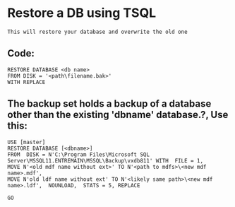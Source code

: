 # Restore a DB using TSQL

    This will restore your database and overwrite the old one
    
## Code:

    RESTORE DATABASE <db name>
    FROM DISK = '<path\filename.bak>'
    WITH REPLACE
    
## The backup set holds a backup of a database other than the existing 'dbname' database.?, Use this:

    USE [master]
    RESTORE DATABASE [<dbname>] 
    FROM  DISK = N'C:\Program Files\Microsoft SQL Server\MSSQL11.ENTREMAIN\MSSQL\Backup\vxdb811' WITH  FILE = 1,  
    MOVE N'<old mdf name without ext>' TO N'<path to mdfs>\<new mdf name>.mdf',  
    MOVE N'old ldf name without ext' TO N'<likely same path>\<new mdf name>.ldf',  NOUNLOAD,  STATS = 5, REPLACE

    GO
